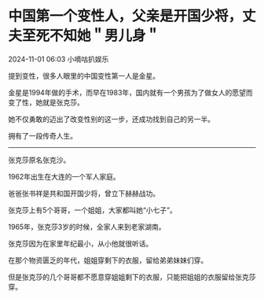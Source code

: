 # 中国第一个变性人，父亲是开国少将，丈夫至死不知她＂男儿身＂

2024-11-01 06:03 小嘀咕扒娱乐

提到变性，很多人眼里的中国变性第一人是金星。

金星是1994年做的手术，而早在1983年，国内就有一个男孩为了做女人的愿望而变了性，她就是张克莎。

她不仅勇敢的迈出了改变性别的这一步，还成功找到自己的另一半。

拥有了一段传奇人生。

---

张克莎原名张克沙。

1962年出生在大连的一个军人家庭。

爸爸张书祥是共和国开国少将，曾立下赫赫战功。

张克莎上有5个哥哥，一个姐姐，大家都叫她“小七子”。

1965年，张克莎3岁的时候，全家人来到老家湖南。

张克莎因为在家里年纪最小，从小他就很听话。

在那个物资匮乏的年代，姐姐穿剩下的衣服，留给弟弟妹妹们穿。

但是张克莎的几个哥哥都不愿意穿姐姐剩下的衣服，只能把姐姐的衣服留给张克莎穿。